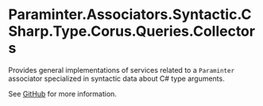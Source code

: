 # Paraminter.Associators.Syntactic.CSharp.Type.Corus.Queries.Collectors

Provides general implementations of services related to a `Paraminter` associator specialized in syntactic data about C# type arguments.

See [GitHub](https://github.com/Paraminter/Paraminter.Associators.Syntactic.CSharp.Type.Corus) for more information.